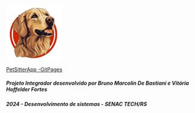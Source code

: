   <img src="https://raw.githubusercontent.com/fortesvitoria/PetsitterApp/main/assets/Images/icone.png" width="150" height="150"> 
 
 [PetSitterApp -GitPages](https://fortesvitoria.github.io/PetsitterApp/)



##### Projeto Integrador desenvolvido por Bruno Marcolin De Bastiani e Vitória Hoffelder Fortes
##### 2024 - Desenvolvimento de sistemas - SENAC TECH/RS
